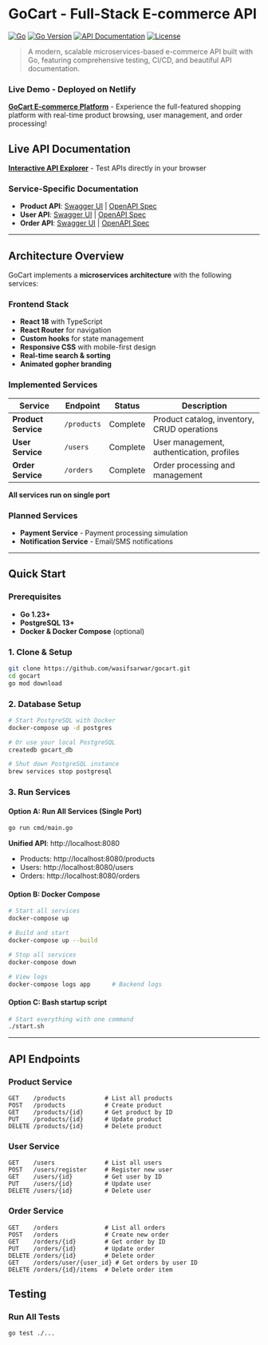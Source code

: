 # GoCart - Full-Stack E-commerce API

[![Go](https://github.com/wasifsarwar/gocart/workflows/Go/badge.svg)](https://github.com/wasifsarwar/gocart/actions)
[![Go Version](https://img.shields.io/badge/Go-1.23-blue.svg)](https://golang.org/)
[![API Documentation](https://img.shields.io/badge/API-Documentation-blue)](https://wasifsarwar.github.io/gocart/)
[![License](https://img.shields.io/badge/License-MIT-green.svg)](LICENSE)

> A modern, scalable microservices-based e-commerce API built with Go, featuring comprehensive testing, CI/CD, and beautiful API documentation.

### Live Demo - Deployed on Netlify
**[GoCart E-commerce Platform](https://gocartshopping.netlify.app/)** - Experience the full-featured shopping platform with real-time product browsing, user management, and order processing!

## **Live API Documentation**

**[Interactive API Explorer](https://wasifsarwar.github.io/gocart/)** - Test APIs directly in your browser

### Service-Specific Documentation
- **Product API**: [Swagger UI](https://petstore.swagger.io/?url=https://raw.githubusercontent.com/wasifsarwar/gocart/main/api/product/openapi.yaml) | [OpenAPI Spec](api/product/openapi.yaml)
- **User API**: [Swagger UI](https://petstore.swagger.io/?url=https://raw.githubusercontent.com/wasifsarwar/gocart/main/api/user/openapi.yaml) | [OpenAPI Spec](api/user/openapi.yaml)
- **Order API**: [Swagger UI](https://petstore.swagger.io/?url=https://raw.githubusercontent.com/wasifsarwar/gocart/main/api/order-management/openapi.yaml) | [OpenAPI Spec](api/order-management/openapi.yaml)

---

## **Architecture Overview**

GoCart implements a **microservices architecture** with the following services:

### **Frontend Stack**
- **React 18** with TypeScript
- **React Router** for navigation  
- **Custom hooks** for state management
- **Responsive CSS** with mobile-first design
- **Real-time search & sorting**
- **Animated gopher branding**

### **Implemented Services**

| Service | Endpoint | Status | Description |
|---------|----------|--------|-------------|
| **Product Service** | `/products` | Complete | Product catalog, inventory, CRUD operations 
| **User Service**    | `/users`    | Complete | User management, authentication, profiles 
| **Order Service**   | `/orders`   | Complete | Order processing and management 

**All services run on single port**

### **Planned Services**
- **Payment Service** - Payment processing simulation
- **Notification Service** - Email/SMS notifications

---

## **Quick Start**

### **Prerequisites**
- **Go 1.23+** 
- **PostgreSQL 13+**
- **Docker & Docker Compose** (optional)

### **1. Clone & Setup**
```bash
git clone https://github.com/wasifsarwar/gocart.git
cd gocart
go mod download
```

### **2. Database Setup**
```bash
# Start PostgreSQL with Docker
docker-compose up -d postgres

# Or use your local PostgreSQL
createdb gocart_db
```

```bash
# Shut down PostgreSQL instance
brew services stop postgresql
```

### **3. Run Services**

#### **Option A: Run All Services (Single Port)**
```bash
go run cmd/main.go
```
**Unified API**: http://localhost:8080
- Products: http://localhost:8080/products
- Users: http://localhost:8080/users  
- Orders: http://localhost:8080/orders

#### **Option B: Docker Compose**
```bash
# Start all services
docker-compose up

# Build and start
docker-compose up --build

# Stop all services
docker-compose down

# View logs
docker-compose logs app      # Backend logs
```

#### **Option C: Bash startup script**
```bash
# Start everything with one command
./start.sh
```


---

## **API Endpoints**

### **Product Service**
```http
GET    /products           # List all products
POST   /products           # Create product
GET    /products/{id}      # Get product by ID
PUT    /products/{id}      # Update product
DELETE /products/{id}      # Delete product
```

### **User Service** 
```http
GET    /users              # List all users
POST   /users/register     # Register new user
GET    /users/{id}         # Get user by ID
PUT    /users/{id}         # Update user
DELETE /users/{id}         # Delete user
```

### **Order Service**
```http
GET    /orders             # List all orders
POST   /orders             # Create new order
GET    /orders/{id}        # Get order by ID
PUT    /orders/{id}        # Update order
DELETE /orders/{id}        # Delete order
GET    /orders/user/{user_id} # Get orders by user ID
DELETE /orders/{id}/items  # Delete order item
```


## **Testing**

### **Run All Tests**
```bash
go test ./...
```

